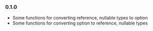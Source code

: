 ### 0.1.0
* Some functions for converting reference, nullable types to option
* Some functions for converting option to reference, nullable types
